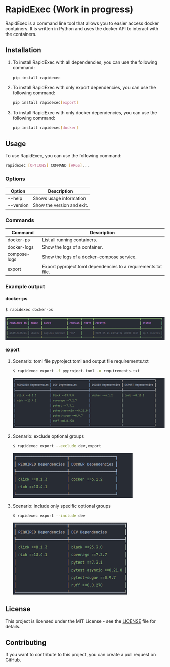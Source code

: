 # RapidExec (Work in progress)

RapidExec is a command line tool that allows you to easier access docker containers. It is written in Python and uses the docker API to interact with the containers.


## Installation

1. To install RapidExec with all dependencies, you can use the following command:

    ```bash
    pip install rapidexec
    ```

2. To install RapidExec with only export dependencies, you can use the following command:
   
    ```bash
    pip install rapidexec[export]
    ```

3. To install RapidExec with only docker dependencies, you can use the following command:
   
    ```bash
    pip install rapidexec[docker]
    ```
   

## Usage

To use RapidExec, you can use the following command:

```bash
rapidexec [OPTIONS] COMMAND [ARGS]...
```

### Options

| Option    | Description                |
|-----------|----------------------------|
| --help    | Shows usage information    |
| --version | Show the version and exit. |

### Commands

| Command      | Description                                                    |
|--------------|----------------------------------------------------------------|
| docker-ps    | List all running containers.                                   |
| docker-logs  | Show the logs of a container.                                  |
| compose-logs | Show the logs of a docker-compose service.                     |
| export       | Export pyproject.toml dependencies to a requirements.txt file. |


### Example output

#### docker-ps
```bash
$ rapidexec docker-ps
```
![image](https://raw.githubusercontent.com/godd0t/rapidexec/main/docs/images/docker-ps.png)

#### export

1. Scenario: toml file pyproject.toml and output file requirements.txt
    ```bash
    $ rapidexec export -f pyproject.toml -o requirements.txt
    ```
    ![image](https://raw.githubusercontent.com/godd0t/rapidexec/main/docs/images/export.png)

2. Scenario: exclude optional groups
    ```bash
    $ rapidexec export --exclude dev,export
    ```
    ![image](https://raw.githubusercontent.com/godd0t/rapidexec/main/docs/images/export-exclude.png)
3. Scenario: include only specific optional groups
    ```bash
    $ rapidexec export --include dev
    ```
    ![image](https://raw.githubusercontent.com/godd0t/rapidexec/main/docs/images/export-include.png)


## License

This project is licensed under the MIT License - see the [LICENSE](https://github.com/godd0t/rapidexec/blob/main/LICENSE) file for details.


## Contributing

If you want to contribute to this project, you can create a pull request on GitHub.
